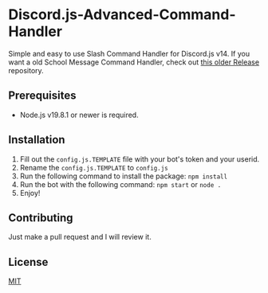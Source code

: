 # Discord.js-Advanced-Command-Handler

Simple and easy to use Slash Command Handler for Discord.js v14.
If you want a old School Message Command Handler, check out [this older Release](https://github.com/MastiderMast/Discord.js-Advanced-Command-Handler/releases/tag/2.0.1) repository.

## Prerequisites
- Node.js v19.8.1 or newer is required.

## Installation
1. Fill out the `config.js.TEMPLATE` file with your bot's token and your userid.
2. Rename the `config.js.TEMPLATE` to `config.js`
3. Run the following command to install the package: `npm install`
4. Run the bot with the following command: `npm start` or `node .`
5. Enjoy!

## Contributing
Just make a pull request and I will review it.

## License
[MIT](https://choosealicense.com/licenses/mit/)